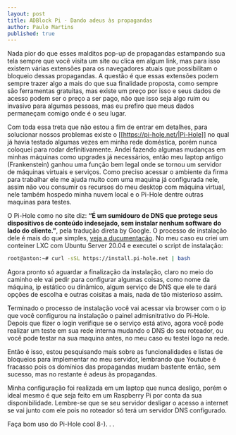 ```yaml
---
layout: post
title: ADBlock Pi - Dando adeus às propagandas
author: Paulo Martins
published: true
---
```


Nada pior do que esses malditos pop-up de propagandas estampando sua tela sempre que você visita um site ou clica em algum link, mas para isso existem várias extensões para os navegadores atuais que possibilitam o bloqueio dessas propagandas. A questão é que essas extensões podem sempre trazer algo a mais do que sua finalidade proposta, como sempre são ferramentas gratuitas, mas existe um preço por isso e seus dados de acesso podem ser o preço a ser pago, não que isso seja algo ruim ou invasivo para algumas pessoas, mas eu prefiro que meus dados permaneçam comigo onde é o seu lugar.

Com toda essa treta que não estou a fim de entrar em detalhes, para solucionar nossos problemas existe o [[https://pi-hole.net/|Pi-Hole]] no qual já havia testado algumas vezes em minha rede doméstica, porém nunca coloquei para rodar definitivamente. Andei fazendo algumas mudanças em minhas máquinas como upgrades já necessários, então meu laptop antigo (Frankenstein) ganhou uma função bem legal onde se tornou um servidor de máquinas virtuais e serviços. Como preciso acessar o ambiente da firma para trabalhar ele me ajuda muito com uma maquina já configurada nele, assim não vou consumir os recursos do meu desktop com máquina virtual, nele também hospedo minha nuvem local e o Pi-Hole dentre outras maquinas para testes.

O Pi-Hole como no site diz: **“É um sumidouro de DNS que protege seus dispositivos de conteúdo indesejado, sem instalar nenhum software do lado do cliente.”**, pela tradução direta by Google. O processo de instalação dele é mais do que simples, [veja a ducumentação](https://docs.pi-hole.net/main/basic-install/). No meu caso eu criei um conteiner LXC com Ubuntu Server 20.04 e executei o script de instalação:

```bash
root@anton:~# curl -sSL https://install.pi-hole.net | bash
```

Agora pronto só aguardar a finalização da instalação, claro no meio do caminho ele vai pedir para configurar algumas coisas, como nome da máquina, ip estático ou dinâmico, algum serviço de DNS que ele te dará opções de escolha e outras coisitas a mais, nada de tão misterioso assim.

Terminado o processo de instalação você vai acessar via browser com o ip que você configurou na instalação o painel admisnitrativo do Pi-Hole. Depois que fizer o login verifique se o serviço está ativo, agora você pode realizar um teste em sua rede interna mudando o DNS do seu roteador, ou você pode testar na sua maquina antes, no meu caso eu testei logo na rede.

Então é isso, estou pesquisando mais sobre as funcionalidades e listas de bloqueios para implementar no meu servidor, lembrando que Youtube é fracasso pois os domínios das propagandas mudam bastente então, sem sucesso, mas no restante é adeus às propagandas.

Minha configuração foi realizada em um laptop que nunca desligo, porém o ideal mesmo é que seja feito em um Raspberry Pi por conta da sua disponibilidade. Lembre-se que se seu servidor desligar o acesso a internet se vai junto com ele pois no roteador só terá um servidor DNS configurado.

Faça bom uso do Pi-Hole cool 8-). . .